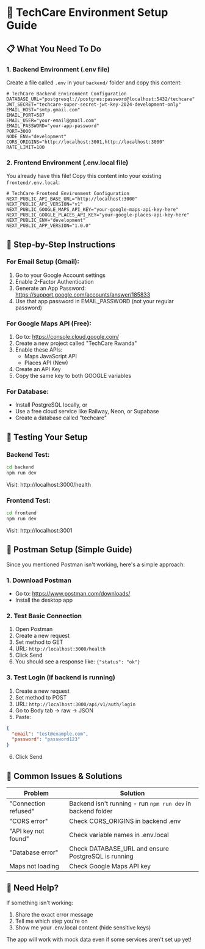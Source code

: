 # 🔧 TechCare Environment Setup Guide

## 📋 What You Need To Do

### 1. Backend Environment (.env file)

Create a file called `.env` in your `backend/` folder and copy this content:

```env
# TechCare Backend Environment Configuration
DATABASE_URL="postgresql://postgres:password@localhost:5432/techcare"
JWT_SECRET="techcare-super-secret-jwt-key-2024-development-only"
EMAIL_HOST="smtp.gmail.com"
EMAIL_PORT=587
EMAIL_USER="your-email@gmail.com"
EMAIL_PASSWORD="your-app-password"
PORT=3000
NODE_ENV="development"
CORS_ORIGINS="http://localhost:3001,http://localhost:3000"
RATE_LIMIT=100
```

### 2. Frontend Environment (.env.local file)

You already have this file! Copy this content into your existing `frontend/.env.local`:

```env
# TechCare Frontend Environment Configuration
NEXT_PUBLIC_API_BASE_URL="http://localhost:3000"
NEXT_PUBLIC_API_VERSION="v1"
NEXT_PUBLIC_GOOGLE_MAPS_API_KEY="your-google-maps-api-key-here"
NEXT_PUBLIC_GOOGLE_PLACES_API_KEY="your-google-places-api-key-here"
NEXT_PUBLIC_ENV="development"
NEXT_PUBLIC_APP_VERSION="1.0.0"
```

## 🎯 Step-by-Step Instructions

### For Email Setup (Gmail):
1. Go to your Google Account settings
2. Enable 2-Factor Authentication
3. Generate an App Password: https://support.google.com/accounts/answer/185833
4. Use that app password in EMAIL_PASSWORD (not your regular password)

### For Google Maps API (Free):
1. Go to: https://console.cloud.google.com/
2. Create a new project called "TechCare Rwanda"
3. Enable these APIs:
   - Maps JavaScript API
   - Places API (New)
4. Create an API Key
5. Copy the same key to both GOOGLE variables

### For Database:
- Install PostgreSQL locally, or
- Use a free cloud service like Railway, Neon, or Supabase
- Create a database called "techcare"

## 🧪 Testing Your Setup

### Backend Test:
```bash
cd backend
npm run dev
```
Visit: http://localhost:3000/health

### Frontend Test:
```bash
cd frontend
npm run dev
```
Visit: http://localhost:3001

## 🔧 Postman Setup (Simple Guide)

Since you mentioned Postman isn't working, here's a simple approach:

### 1. Download Postman
- Go to: https://www.postman.com/downloads/
- Install the desktop app

### 2. Test Basic Connection
1. Open Postman
2. Create a new request
3. Set method to GET
4. URL: `http://localhost:3000/health`
5. Click Send
6. You should see a response like: `{"status": "ok"}`

### 3. Test Login (if backend is running)
1. Create a new request
2. Set method to POST  
3. URL: `http://localhost:3000/api/v1/auth/login`
4. Go to Body tab → raw → JSON
5. Paste:
```json
{
  "email": "test@example.com",
  "password": "password123"
}
```
6. Click Send

## 🚨 Common Issues & Solutions

| Problem | Solution |
|---------|----------|
| "Connection refused" | Backend isn't running - run `npm run dev` in backend folder |
| "CORS error" | Check CORS_ORIGINS in backend .env |
| "API key not found" | Check variable names in .env.local |
| "Database error" | Check DATABASE_URL and ensure PostgreSQL is running |
| Maps not loading | Check Google Maps API key |

## 🤝 Need Help?

If something isn't working:
1. Share the exact error message
2. Tell me which step you're on
3. Show me your .env.local content (hide sensitive keys)

The app will work with mock data even if some services aren't set up yet! 